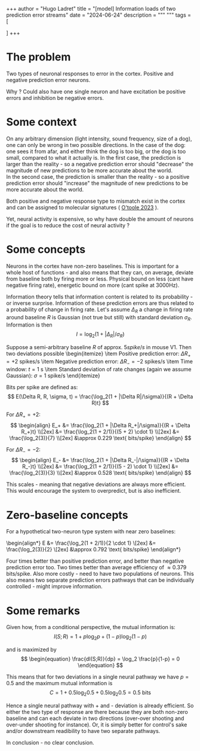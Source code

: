 +++
author = "Hugo Ladret"
title = "[model] Information loads of two prediction error streams"
date = "2024-06-24"
description = """ 
"""
tags = [

]
+++

<!--more-->
# The problem
Two types of neuronal responses to error in the cortex. Positive and negative prediction error neurons. 

Why ? Could also have one single neuron and have excitation be positive errors and inhibition be negative errors.

# Some context 
On any arbitrary dimension (light intensity, sound frequency, size of a dog), one can only be wrong in two possible directions. In the case of the dog: one sees it from afar, and either think the dog is too big, or the dog is too small, compared to what it actually is.
In the first case, the prediction is larger than the reality - so a negative prediction error should "decrease" the magnitude of new predictions to be more accurate about the world.   
In the second case, the prediction is smaller than the reality - so a positive prediction error should "increase" the magnitude of new predictions to be more accurate about the world.  

Both positive and negative response type to mismatch exist in the cortex and can be assigned to molecular signatures ( [O'toole 2023](https://pubmed.ncbi.nlm.nih.gov/37708892/) ). 

Yet, neural activity is expensive, so why have double the amount of neurons if the goal is to reduce the cost of neural activity ?

# Some concepts 
Neurons in the cortex have non-zero baselines. This is important for a whole host of functions - and also means that they can, on average, deviate from baseline both by firing more or less. Physical bound on less (cant have negative firing rate), energetic bound on more (cant spike at 3000Hz).

Information theory tells that information content is related to its probability - or inverse surprise. Information of these prediction errors are thus related to a probability of change in firing rate. 
Let's assume $\Delta_R$ a change in firing rate around baseline $R$ is Gaussian (not true but still) with standard deviation $\sigma_R$. Information is then 
$$
I = \log_2(1+|\Delta_R| / \sigma_R) 
$$

Suppose a semi-arbitrary baseline $R$ of approx. $5 spike/s$ in mouse V1. Then two deviations possible
\begin{itemize}
    \item Positive prediction error: $\Delta R_+ = +2$ spikes/s
    \item Negative prediction error: $\Delta R_- = -2$ spikes/s
    \item Time window: $t = 1$ s
    \item Standard deviation of rate changes (again we assume Gaussian): $\sigma = 1$ spike/s
\end{itemize}

Bits per spike are defined as:
$$
E(\Delta R, R, \sigma, t) = \frac{\log_2(1 + |\Delta R|/\sigma)}{(R + \Delta R)t}
$$

For $\Delta R_+ = +2$:
$$
\begin{align}
E_+ &= \frac{\log_2(1 + |\Delta R_+|/\sigma)}{(R + \Delta R_+)t} \\[2ex]
    &= \frac{\log_2(1 + 2/1)}{(5 + 2) \cdot 1} \\[2ex]
    &= \frac{\log_2(3)}{7} \\[2ex]
    &\approx 0.229 \text{ bits/spike}
\end{align}
$$

For $\Delta R_- = -2$:
$$
\begin{align}
E_- &= \frac{\log_2(1 + |\Delta R_-|/\sigma)}{(R + \Delta R_-)t} \\[2ex]
    &= \frac{\log_2(1 + 2/1)}{(5 - 2) \cdot 1} \\[2ex]
    &= \frac{\log_2(3)}{3} \\[2ex]
    &\approx 0.528 \text{ bits/spike}
\end{align}
$$

This scales - meaning that negative deviations are always more efficient. This would encourage the system to overpredict, but is also inefficient.

# Zero-baseline concepts 

For a hypothetical two-neuron type system with near zero baselines:

\begin{align*}
E &= \frac{\log_2(1 + 2/1)}{2 \cdot 1} \\[2ex]
  &= \frac{\log_2(3)}{2} \\[2ex]
  &\approx 0.792 \text{ bits/spike}
\end{align*}

Four times better than positive prediction error, and better than negative prediction error too. Two times better than average efficiency of $\approx 0.379 \text{ bits/spike}$.
Also more costly - need to have two populations of neurons. This also means two separate prediction errors pathways that can be individually controlled - might improve information.

# Some remarks
Given how, from a conditional perspective, the mutual information is:
$$
\begin{equation}
I(S;R) = 1 + p \log_2 p + (1-p) \log_2 (1-p)
\end{equation}
$$

and is maximized by 
$$
\begin{equation}
\frac{dI(S;R)}{dp} = \log_2 \frac{p}{1-p} = 0
\end{equation}
$$

This means that for two deviations in a single neural pathway we have $p=0.5$ and the maximum mutual information is 
$$
\begin{equation}
C = 1 + 0.5 \log_2 0.5 + 0.5 \log_2 0.5 = 0.5 \text{ bits}
\end{equation}
$$

Hence a single neural pathway with + and - deviation is already efficient. So either the two type of response are there because they are both non-zero baseline and can each deviate in two directions (over-over shooting and over-under shooting for instance).
Or, it is simply better for control's sake and/or downstream readibility to have two separate pathways.

In conclusion - no clear conclusion.